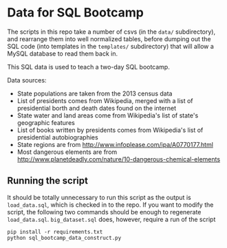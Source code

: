 # Data for SQL Bootcamp

The scripts in this repo take a number of csvs (in the `data/` subdirectory), and rearrange them into well normalized tables, before dumping out the SQL code (into templates in the `templates/` subdirectory) that will allow a MySQL database to read them back in.

This SQL data is used to teach a two-day SQL bootcamp.

Data sources:

   * State populations are taken from the 2013 census data
   * List of presidents comes from Wikipedia, merged with a list of presidential borth and death dates found on the internet
   * State water and land areas come from Wikipedia's list of state's geographic features
   * List of books written by presidents comes from Wikipedia's list of presidential autobiographies
   * State regions are from http://www.infoplease.com/ipa/A0770177.html
   * Most dangerous elements are from http://www.planetdeadly.com/nature/10-dangerous-chemical-elements

## Running the script

It should be totally unnecessary to run this script as the output is `load_data.sql`, which is checked in to the repo.  If you want to modify the script, the following two commands should be enough to regenerate `load_data.sql`.  `big_dataset.sql` does, however, require a run of the script

    pip install -r requirements.txt
    python sql_bootcamp_data_construct.py
